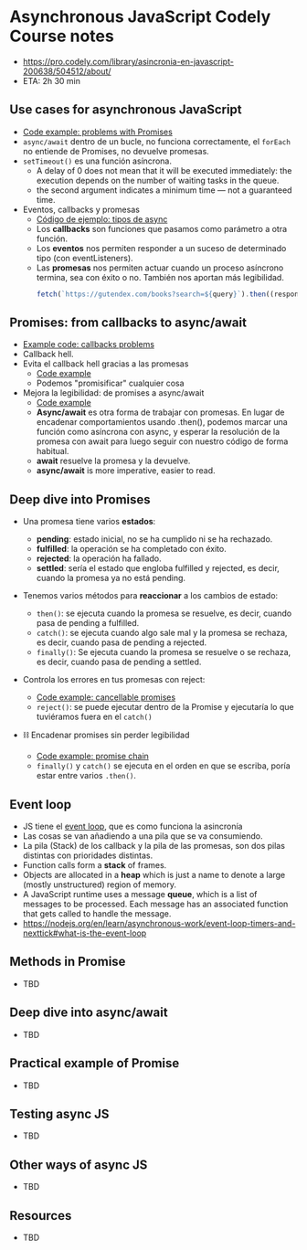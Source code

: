 # Asynchronous JavaScript Codely Course notes
- https://pro.codely.com/library/asincronia-en-javascript-200638/504512/about/
- ETA: 2h 30 min

## Use cases for asynchronous JavaScript
- [Code example: problems with Promises](https://github.com/CodelyTV/javascript-async-course/tree/main/01-async-types-and-utility/1-problems-with-promises)
- `async/await` dentro de un bucle, no funciona correctamente, el `forEach` no entiende de Promises, no devuelve promesas.
- `setTimeout()` es una función asíncrona.
    - A delay of 0 does not mean that it will be executed immediately: the execution depends on the number of waiting tasks in the queue. 
    - the second argument indicates a minimum time — not a guaranteed time.
- Eventos, callbacks y promesas
    - [Código de ejemplo: tipos de async](https://github.com/CodelyTV/javascript-async-course/tree/main/01-async-types-and-utility/2-async-types)
    - Los **callbacks** son funciones que pasamos como parámetro a otra función.
    - Los **eventos** nos permiten responder a un suceso de determinado tipo (con eventListeners). 
    - Las **promesas** nos permiten actuar cuando un proceso asíncrono termina, sea con éxito o no. También nos aportan más legibilidad.
        ```js
        fetch(`https://gutendex.com/books?search=${query}`).then((response) => response.json())
        ```

## Promises: from callbacks to async/await
- [Example code: callbacks problems](https://github.com/CodelyTV/javascript-async-course/tree/main/02-async-basics/1-callbacks-problems)
- Callback hell.
- Evita el callback hell gracias a las promesas
    - [Code example](https://github.com/CodelyTV/javascript-async-course/tree/main/02-async-basics/2-from-callbacks-to-promises)
    - Podemos "promisificar" cualquier cosa
- Mejora la legibilidad: de promises a async/await
    - [Code example](https://github.com/CodelyTV/javascript-async-course/tree/main/02-async-basics/3-from-promises-to-async-await)
    - **Async/await** es otra forma de trabajar con promesas. En lugar de encadenar comportamientos usando .then(), podemos marcar una función como asíncrona con async, y esperar la resolución de la promesa con await para luego seguir con nuestro código de forma habitual.
    - **await** resuelve la promesa y la devuelve.
    - **async/await** is more imperative, easier to read.


## Deep dive into Promises
- Una promesa tiene varios **estados**:
    - **pending**: estado inicial, no se ha cumplido ni se ha rechazado.
    - **fulfilled**: la operación se ha completado con éxito.
    - **rejected**: la operación ha fallado.
    - **settled**: sería el estado que engloba fulfilled y rejected, es decir, cuando la promesa ya no está pending.

- Tenemos varios métodos para **reaccionar** a los cambios de estado:
    - `then()`: se ejecuta cuando la promesa se resuelve, es decir, cuando pasa de pending a fulfilled.
    - `catch()`: se ejecuta cuando algo sale mal y la promesa se rechaza, es decir, cuando pasa de pending a rejected.
    - `finally()`: Se ejecuta cuando la promesa se resuelve o se rechaza, es decir, cuando pasa de pending a settled.

- Controla los errores en tus promesas con reject:
    - [Code example: cancellable promises](https://github.com/CodelyTV/javascript-async-course/tree/main/03-promises-in-deep/3-cancellable-promises)
    - `reject()`: se puede ejecutar dentro de la Promise y ejecutaría lo que tuviéramos fuera en el `catch()`

- ⛓️ Encadenar promises sin perder legibilidad
    - [Code example: promise chain](https://github.com/CodelyTV/javascript-async-course/tree/main/03-promises-in-deep/2-promise-chain)
    - `finally()` y `catch()` se ejecuta en el orden en que se escriba, poría estar entre varios `.then()`.


## Event loop
- JS tiene el [event loop](https://developer.mozilla.org/en-US/docs/Web/JavaScript/Event_loop), que es como funciona la asincronía
- Las cosas se van añadiendo a una pila que se va consumiendo.
- La pila (Stack) de los callback y la pila de las promesas, son dos pilas distintas con prioridades distintas.
- Function calls form a **stack** of frames.
- Objects are allocated in a **heap** which is just a name to denote a large (mostly unstructured) region of memory.
- A JavaScript runtime uses a message **queue**, which is a list of messages to be processed. Each message has an associated function that gets called to handle the message.
- https://nodejs.org/en/learn/asynchronous-work/event-loop-timers-and-nexttick#what-is-the-event-loop


## Methods in Promise
- TBD

## Deep dive into async/await
- TBD

## Practical example of Promise
- TBD

## Testing async JS
- TBD

## Other ways of async JS
- TBD

## Resources
- TBD